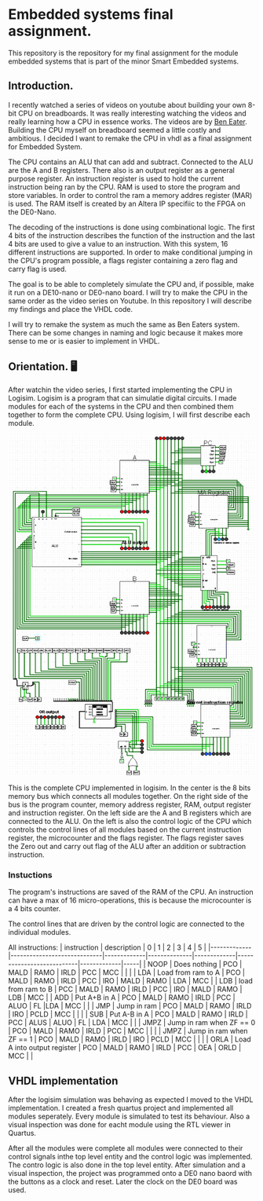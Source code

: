 # Embedded systems final assignment.
This repository is the repository for my final assignment for the module embedded systems that is part of the minor Smart Embedded systems.
## Introduction. 
I recently watched a series of videos on youtube about building your own 8-bit CPU on breadboards. It was really interesting watching the videos and really learning how a CPU in essence works. The videos are by [Ben Eater](https://eater.net/8bit). Building the CPU myself on breadboard seemed a little costly and ambitious. I decided I want to remake the CPU in vhdl as a final assignment for Embedded System.

The CPU contains an ALU that can add and subtract. Connected to the ALU are the A and B registers. There also is an output register as a general purpose register. An instruction register is used to hold the current instruction being ran by the CPU. RAM is used to store the program and store variables. In order to control the ram a memory addres register (MAR) is used. The RAM itself is created by an Altera IP specifiic to the FPGA on the DE0-Nano.

The decoding of the instructions is done using combinational logic. The first 4 bits of the instruction describes the function of the instruction and the last 4 bits are used to give a value to an instruction. With this system, 16 different instructions are supported. In order to make conditional jumping in the CPU's program possible, a flags register containing a zero flag and carry flag is used.

The goal is to be able to completely simulate the CPU and, if possible, make it run on a DE10-nano or DE0-nano board. I will try to make the CPU in the same order as the video series on Youtube. In this repository I will describe my findings and place the VHDL code.

I will try to remake the system as much the same as Ben Eaters system. There can be some changes in naming and logic because it makes more sense to me or is easier to implement in VHDL.

## Orientation. 🖥️
After watchin the video series, I first started implementing the CPU in Logisim. Logisim is a program that can simulatie digital circuits. I made modules for each of the systems in the CPU and then combined them together to form the complete CPU. Using logisim, I will first describe each module.

![alt text](image.png)

This is the complete CPU implemented in logisim. In the center is the 8 bits memory bus which connects all modules together. On the right side of the bus is the program counter, memory address register, RAM, output register and instruction register. On the left side are the A and B registers which are connected to the ALU. On the left is also the control logic of the CPU which controls the control lines of all modules based on the current instruction register, the microcounter and the flags register. The flags register saves the Zero out and carry out flag of the ALU after an addition or subtraction instruction.



### Instuctions

The program's instructions are saved of the RAM of the CPU. An instruction can have a max of 16 micro-operations, this is because the microcounter is a 4 bits counter. 

The control lines that are driven by the control logic are connected to the individual modules. 

All instructions:
| instruction | description                 | 0           | 1            | 2           | 3                         | 4           | 5   |
|-------------|-----------------------------|-------------|--------------|-------------|---------------------------|-------------|-----|
| NOOP        | Does nothing                | PCO \| MALD | RAMO \| IRLD | PCC         | MCC                       |             |     |
| LDA         | Load from ram to A          | PCO \| MALD | RAMO \| IRLD | PCC         | IRO \| MALD               | RAMO \| LDA | MCC |
| LDB         | load from ram to B          | PCC \| MALD | RAMO \| IRLD | PCC         | IRO \| MALD               | RAMO \| LDB | MCC |
| ADD         | Put A+B in A                | PCO \| MALD | RAMO \| IRLD | PCC         | ALUO \| FL \|LDA          | MCC         |     |
| JMP         | Jump in ram                 | PCO \| MALD | RAMO \| IRLD | IRO \| PCLD | MCC                       |             |     |
| SUB         | Put A-B in A                | PCO \| MALD | RAMO \| IRLD | PCC         | ALUS \| ALUO \| FL \| LDA | MCC         |     |
| JMPZ        | Jump in ram when ZF == 0    | PCO \| MALD | RAMO \| IRLD | PCC         | MCC                       |             |     |
| JMPZ        | Jump in ram when ZF == 1    | PCO \| MALD | RAMO \| IRLD | IRO \| PCLD | MCC                       |             |     |
| ORLA        | Load A into output register | PCO \| MALD | RAMO \| IRLD | PCC         | OEA \| ORLD               | MCC         |     |

## VHDL implementation

After the logisim simulation was behaving as expected I moved to the VHDL implementation. I created a fresh quartus project and implemented all modules seperately. Every module is simulated to test its behaviour. Also a visual inspection was done for eacht module using the RTL viewer in Quartus.

After all the modules were complete all modules were connected to their control signals inthe top level entity and the control logic was implemented. The contro logic is also done in the top level entity. After simulation and a visual inspection, the project was programmed onto a DE0 nano baord with the buttons as a clock and reset. Later the clock on the DE0 board was used. 
